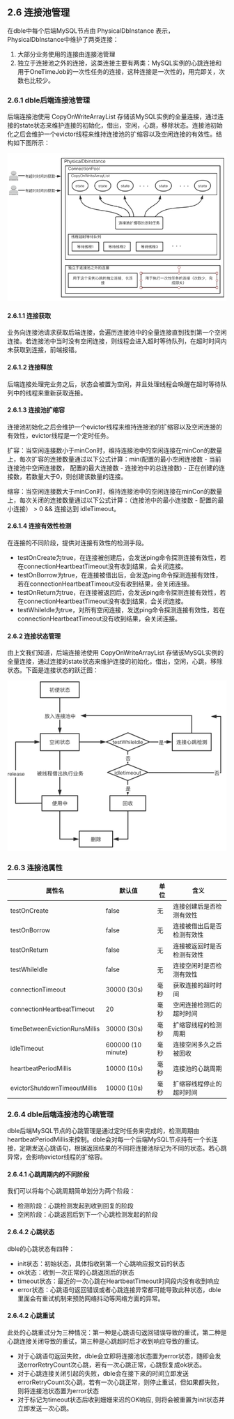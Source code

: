 ##  2.6 连接池管理

在dble中每个后端MySQL节点由 PhysicalDbInstance 表示，PhysicalDbInstance中维护了两类连接：

1. 大部分业务使用的连接由连接池管理
2. 独立于连接池之外的连接，这类连接主要有两类：MySQL实例的心跳连接和用于OneTimeJob的一次性任务的连接，这种连接是一次性的，用完即关，次数也比较少。

### 2.6.1 dble后端连接池管理

后端连接池使用 CopyOnWriteArrayList 存储该MySQL实例的全量连接，通过连接的state状态来维护连接的初始化，借出，空闲，心跳，移除状态。连接池初始化之后会维护一个evictor线程来维持连接池的扩缩容以及空闲连接的有效性。结构如下图所示：

![2.6_1](pic/2.6_1.png)

#### 2.6.1.1 连接获取

业务向连接池请求获取后端连接，会遍历连接池中的全量连接直到找到第一个空闲连接。若连接池中当时没有空闲连接，则线程会进入超时等待队列，在超时时间内未获取到连接，前端报错。

#### 2.6.1.2 连接释放

后端连接处理完业务之后，状态会被置为空闲，并且处理线程会唤醒在超时等待队列中的线程来重新获取连接。

#### 2.6.1.3 连接池扩缩容

连接池初始化之后会维护一个evictor线程来维持连接池的扩缩容以及空闲连接的有效性，evictor线程是一个定时任务。

扩容：当空闲连接数小于minCon时，维持连接池中的空闲连接在minCon的数量上，每次扩容的连接数量通过以下公式计算：min(配置的最小空闲连接数 - 当前连接池中空闲连接数， 配置的最大连接数 - 连接池中的总连接数) - 正在创建的连接数，若数量大于0，则创建该数量的连接。

缩容：当空闲连接数大于minCon时，维持连接池中的空闲连接在minCon的数量上，每次关闭的连接数量通过以下公式计算：（连接池中的最小连接数 - 配置的最小连接） > 0 && 连接达到 idleTimeout。

#### 2.6.1.4 连接有效性检测

在连接的不同阶段，提供对连接有效性的检测手段。

- testOnCreate为true，在连接被创建后，会发送ping命令探测连接有效性，若在connectionHeartbeatTimeout没有收到结果，会关闭连接。
- testOnBorrow为true，在连接被借出后，会发送ping命令探测连接有效性，若在connectionHeartbeatTimeout没有收到结果，会关闭连接。
- testOnReturn为true，在连接被返回后，会发送ping命令探测连接有效性，若在connectionHeartbeatTimeout没有收到结果，会关闭连接。
- testWhileIdle为true，对所有空闲连接，发送ping命令探测连接有效性，若在connectionHeartbeatTimeout没有收到结果，会关闭连接。

#### 2.6.2 连接状态管理

由上文我们知道，后端连接池使用 CopyOnWriteArrayList 存储该MySQL实例的全量连接，通过连接的state状态来维护连接的初始化，借出，空闲，心跳，移除状态。下面是连接状态的跃迁图：

![](pic/2.6_2.png)

### 2.6.3 连接池属性

| 属性名                        | 默认值      | 单位      | 含义                       |
| ----------------------------- | ----------- | ----------- | -------------------------- |
| testOnCreate                  | false       | 无       | 连接创建后是否检测有效性   |
| testOnBorrow                  | false       | 无       | 连接被借出后是否检测有效性 |
| testOnReturn                  | false       | 无       | 连接被返回时是否检测有效性 |
| testWhileIdle                 | false       | 无       | 连接空闲时是否检测有效性   |
| connectionTimeout             | 30000 (30s)  | 毫秒       | 获取连接的超时时间         |
| connectionHeartbeatTimeout    | 20          | 毫秒       | 空闲连接检测后的超时时间   |
| timeBetweenEvictionRunsMillis | 30000 (30s)  | 毫秒       | 扩缩容线程的检测周期       |
| idleTimeout                   | 600000 (10 minute)   | 毫秒       | 连接空闲多久之后被回收     |
| heartbeatPeriodMillis         | 10000 (10s)  | 毫秒       | 连接池的心跳周期           |
| evictorShutdownTimeoutMillis  | 10000 (10s)  | 毫秒       | 扩缩容线程停止的超时时间   |

### 2.6.4  dble后端连接池的心跳管理
dble后端MySQL节点的心跳管理是通过定时任务来完成的，检测周期由heartbeatPeriodMillis来控制。dble会对每一个后端MySQL节点持有一个长连接，定期发送心跳语句，根据返回结果的不同将连接池标记为不同的状态。若心跳异常，会影响evictor线程的扩缩容。

#### 2.6.4.1 心跳周期内的不同阶段

我们可以将每个心跳周期简单划分为两个阶段：

- 检测阶段：心跳检测发起到收到回复的阶段
- 空闲阶段：心跳返回后到下一个心跳检测发起的阶段

#### 2.6.4.2 心跳状态

dble的心跳状态有四种：

- init状态：初始状态，具体指收到第一个心跳响应报文前的状态
- ok状态：收到一次正常的心跳返回后的状态
- timeout状态：最近的一次心跳在HeartbeatTimeout时间段内没有收到响应
- error状态：心跳语句返回错误或者心跳连接异常都可能导致此种状态，dble里面会有重试机制来预防网络抖动等网络方面的异常。

#### 2.6.4.2 心跳重试

此处的心跳重试分为三种情况：第一种是心跳语句返回错误导致的重试，第二种是心跳连接关闭导致的重试，第三种是心跳超时后才收到响应导致的重试。

- 对于心跳语句返回失败，dble会立即将连接池状态置为error状态，随即会发送errorRetryCount次心跳，若有一次心跳正常，心跳恢复成ok状态。
- 对于心跳连接关闭引起的失败，dble会在接下来的时间立即发送errorRetryCount次心跳，若有一次心跳正常，则停止重试，但如果都失败，则将连接池状态置为error状态
- 对于标记为timeout状态后收到姗姗来迟的OK响应, 则将会被重置为init状态并立即发送一次心跳。



